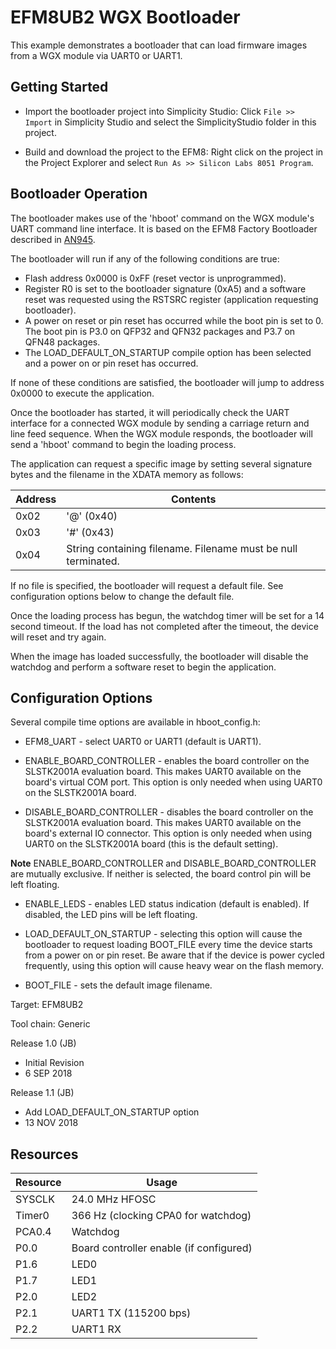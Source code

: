 EFM8UB2 WGX Bootloader
======================

This example demonstrates a bootloader that can load firmware images from a
WGX module via UART0 or UART1.

Getting Started
---------------

* Import the bootloader project into Simplicity Studio: Click `File >> Import` 
in Simplicity Studio and select the SimplicityStudio folder in this project.

* Build and download the project to the EFM8: Right click on the project in the
Project Explorer and select `Run As >> Silicon Labs 8051 Program`.

Bootloader Operation
--------------------

The bootloader makes use of the 'hboot' command on the WGX module's UART 
command line interface. It is based on the EFM8 Factory Bootloader described
in [AN945](https://www.silabs.com/documents/public/application-notes/an945-efm8-factory-bootloader-user-guide.pdf).

The bootloader will run if any of the following conditions are true:

- Flash address 0x0000 is 0xFF (reset vector is unprogrammed).
- Register R0 is set to the bootloader signature (0xA5) and a software reset
was requested using the RSTSRC register (application requesting bootloader).
- A power on reset or pin reset has occurred while the boot pin is set to 0.
The boot pin is P3.0 on QFP32 and QFN32 packages and P3.7 on QFN48 packages.
- The LOAD_DEFAULT_ON_STARTUP compile option has been selected and a power on
or pin reset has occurred.

If none of these conditions are satisfied, the bootloader will jump to address
0x0000 to execute the application.

Once the bootloader has started, it will periodically check the UART interface
for a connected WGX module by sending a carriage return and line feed sequence.
When the WGX module responds, the bootloader will send a 'hboot' command to 
begin the loading process.

The application can request a specific image by setting several signature 
bytes and the filename in the XDATA memory as follows:

Address | Contents
--------|---------
0x02    | '@' (0x40)
0x03    | '#' (0x43)
0x04    | String containing filename. Filename must be null terminated.

If no file is specified, the bootloader will request a default file. See 
configuration options below to change the default file.

Once the loading process has begun, the watchdog timer will be set for a 14
second timeout. If the load has not completed after the timeout, the device
will reset and try again.

When the image has loaded successfully, the bootloader will disable the 
watchdog and perform a software reset to begin the application.

Configuration Options
---------------------

Several compile time options are available in hboot_config.h:

* EFM8_UART - select UART0 or UART1 (default is UART1).

* ENABLE_BOARD_CONTROLLER - enables the board controller on the SLSTK2001A
evaluation board. This makes UART0 available on the board's virtual COM port.
This option is only needed when using UART0 on the SLSTK2001A board.

* DISABLE_BOARD_CONTROLLER - disables the board controller on the SLSTK2001A
evaluation board. This makes UART0 available on the board's external IO
connector. This option is only needed when using UART0 on the SLSTK2001A
board (this is the default setting).

**Note** ENABLE_BOARD_CONTROLLER and DISABLE_BOARD_CONTROLLER are mutually 
exclusive.  If neither is selected, the board control pin will be left 
floating.

* ENABLE_LEDS - enables LED status indication (default is enabled). If disabled,
the LED pins will be left floating.

* LOAD_DEFAULT_ON_STARTUP - selecting this option will cause the bootloader to
request loading BOOT_FILE every time the device starts from a power on
or pin reset. Be aware that if the device is power cycled frequently, using
this option will cause heavy wear on the flash memory.

* BOOT_FILE - sets the default image filename.


Target:         EFM8UB2

Tool chain:     Generic

Release 1.0 (JB)
   - Initial Revision
   - 6 SEP 2018

Release 1.1 (JB)
   - Add LOAD_DEFAULT_ON_STARTUP option
   - 13 NOV 2018

Resources
---------

Resource | Usage
---------|------
SYSCLK   | 24.0 MHz HFOSC
Timer0   | 366 Hz (clocking CPA0 for watchdog)
PCA0.4   | Watchdog
P0.0     | Board controller enable (if configured)
P1.6     | LED0
P1.7     | LED1
P2.0     | LED2
P2.1     | UART1 TX (115200 bps)
P2.2     | UART1 RX

